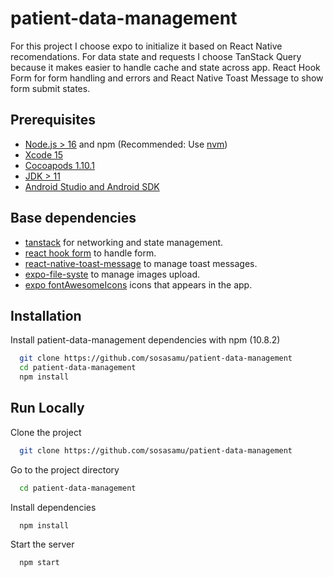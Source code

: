 # patient-data-management

For this project I choose expo to initialize it based on React Native recomendations. For data state and requests I choose TanStack Query because it makes easier to handle cache and state across app. React Hook Form for form handling and errors and React Native Toast Message to show form submit states.

## Prerequisites

- [Node.js > 16](https://nodejs.org) and npm (Recommended: Use [nvm](https://github.com/nvm-sh/nvm))
- [Xcode 15](https://developer.apple.com/xcode)
- [Cocoapods 1.10.1](https://cocoapods.org)
- [JDK > 11](https://www.oracle.com/java/technologies/javase-jdk11-downloads.html)
- [Android Studio and Android SDK](https://developer.android.com/studio)

## Base dependencies

- [tanstack](https://tanstack.com/query/latest) for networking and state management.
- [react hook form](https://react-hook-form.com/get-started) to handle form.
- [react-native-toast-message](https://github.com/calintamas/react-native-toast-message) to manage toast messages.
- [expo-file-syste](https://docs.expo.dev/versions/latest/sdk/filesystem/) to manage images upload.
- [expo fontAwesomeIcons](https://icons.expo.fyi/Index) icons that appears in the app.

## Installation

Install patient-data-management dependencies with npm (10.8.2)

```bash
  git clone https://github.com/sosasamu/patient-data-management
  cd patient-data-management
  npm install
```

## Run Locally

Clone the project

```bash
  git clone https://github.com/sosasamu/patient-data-management
```

Go to the project directory

```bash
  cd patient-data-management
```

Install dependencies

```bash
  npm install
```

Start the server

```bash
  npm start
```

